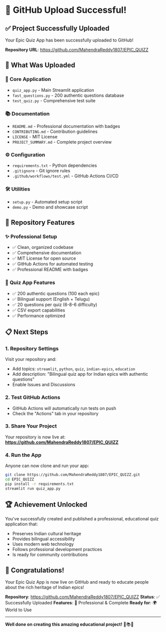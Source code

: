 # 🎉 GitHub Upload Successful!

## ✅ **Project Successfully Uploaded**

Your Epic Quiz App has been successfully uploaded to GitHub!

**Repository URL**: https://github.com/MahendraReddy1807/EPIC_QUIZZ

## 🚀 **What Was Uploaded**

### 📱 **Core Application**
- `quiz_app.py` - Main Streamlit application
- `fast_questions.py` - 200 authentic questions database
- `test_quiz.py` - Comprehensive test suite

### 📚 **Documentation**
- `README.md` - Professional documentation with badges
- `CONTRIBUTING.md` - Contribution guidelines
- `LICENSE` - MIT License
- `PROJECT_SUMMARY.md` - Complete project overview

### ⚙️ **Configuration**
- `requirements.txt` - Python dependencies
- `.gitignore` - Git ignore rules
- `.github/workflows/test.yml` - GitHub Actions CI/CD

### 🛠️ **Utilities**
- `setup.py` - Automated setup script
- `demo.py` - Demo and showcase script

## 🌟 **Repository Features**

### ✨ **Professional Setup**
- ✅ Clean, organized codebase
- ✅ Comprehensive documentation
- ✅ MIT License for open source
- ✅ GitHub Actions for automated testing
- ✅ Professional README with badges

### 🎯 **Quiz App Features**
- ✅ 200 authentic questions (100 each epic)
- ✅ Bilingual support (English + Telugu)
- ✅ 20 questions per quiz (6-8-6 difficulty)
- ✅ CSV export capabilities
- ✅ Performance optimized

## 📋 **Next Steps**

### 1. **Repository Settings**
Visit your repository and:
- Add topics: `streamlit`, `python`, `quiz`, `indian-epics`, `education`
- Add description: "Bilingual quiz app for Indian epics with authentic questions"
- Enable Issues and Discussions

### 2. **Test GitHub Actions**
- GitHub Actions will automatically run tests on push
- Check the "Actions" tab in your repository

### 3. **Share Your Project**
Your repository is now live at:
**https://github.com/MahendraReddy1807/EPIC_QUIZZ**

### 4. **Run the App**
Anyone can now clone and run your app:
```bash
git clone https://github.com/MahendraReddy1807/EPIC_QUIZZ.git
cd EPIC_QUIZZ
pip install -r requirements.txt
streamlit run quiz_app.py
```

## 🏆 **Achievement Unlocked**

You've successfully created and published a professional, educational quiz application that:
- Preserves Indian cultural heritage
- Provides bilingual accessibility
- Uses modern web technology
- Follows professional development practices
- Is ready for community contributions

## 🎊 **Congratulations!**

Your Epic Quiz App is now live on GitHub and ready to educate people about the rich heritage of Indian epics!

**Repository**: https://github.com/MahendraReddy1807/EPIC_QUIZZ
**Status**: ✅ Successfully Uploaded
**Features**: 🌟 Professional & Complete
**Ready for**: 🌍 World to Use

---

**Well done on creating this amazing educational project!** 🙏📚✨